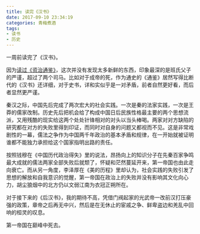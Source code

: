 ```yaml
---
title: 读完《汉书》
date: 2017-09-10 23:34:19
categories: 青梅煮酒
tags:
- 读书
- 历史
---
```


一周前读完了《汉书》。

因为[读过《资治通鉴》](/post/after-reading-tong-jian/)，这次并没有发现太多新鲜的东西，印象最深的是班氏父子的严谨，超过了两个司马。比如对于成帝的死，作为通史的《通鉴》居然写得比断代的《汉书》还详细，对于史书，详和实似乎是一对矛盾，前者自然更好看，而后者显然更严谨。

秦汉之际，中国先后完成了两次宏大的社会实践。一次是秦的法家实践，一次是王莽的儒家改制。历史先后把机会给了构成中国日后民族性格最主要的两个思想流派，又用残酷的现实给这两个处处针锋相对的对头以当头棒喝。两家对对方缺陷的研究都在对方的失败里得到印证，而同时对自身的问题又都视而不见。这是非常戏剧性的一幕，儒法之争作为中国两千年政治的基本矛盾和规律，在一开始就被证明谁都不能独力承担给这个国家指明出路的责任。

按照钱穆在《中国历代政治得失》里的说法，昂扬向上的知识分子在先秦百家争鸣最大成就的儒法两家全部失败后就颓了，怀疑和茫然蔓延开来，第一帝国也由此走向衰亡。而从另一角度，李泽厚在《美的历程》里却认为，社会实践的失败引发了思想的解放和自我意识的觉醒，第一帝国在政治上的失败并没有影响其文化向心力，胡尘狼烟中的北方仍以文弱江南为衣冠正朔所在。

对于接下来的《后汉书》，我的期待不高，凭借门阀起家的光武帝一改前汉打压豪强的政策，章帝之后再无中兴，然后是在无休止的宦戚之争、鲜卑盗边和羌乱中回响的桓灵的叹息。

第一帝国在巅峰中死去。


